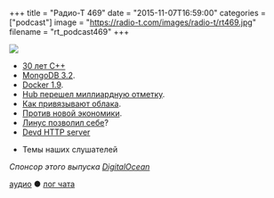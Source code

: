 +++
title = "Радио-Т 469"
date = "2015-11-07T16:59:00"
categories = ["podcast"]
image = "https://radio-t.com/images/radio-t/rt469.jpg"
filename = "rt_podcast469"
+++

![](https://radio-t.com/images/radio-t/rt469.jpg)

* [30 лет С++](http://habrahabr.ru/post/270083/)
* [MongoDB 3.2](https://www.mongodb.com/blog/post/announcing-mongodb-3-2?jmp=community-hub).
* [Docker 1.9](http://blog.docker.com/2015/11/docker-1-9-production-ready-swarm-multi-host-networking/).
* [Hub перешел миллиардную отметку](http://blog.docker.com/2015/11/docker-hub-billion-pulls/).
* [Как привязывают облака](http://www.infoworld.com/article/3001735/cloud-computing/why-cloud-apps-can-never-be-totally-portable.html).
* [Против новой экономики](https://signalvnoise.com/posts/3972-reconsider).
* [Линус позволил себе](http://www.phoronix.com/scan.php?page=news_item&px=Report-Harassment-LT)?
* [Devd HTTP server](http://www.ghacks.net/2015/10/28/devd-is-a-lightweight-http-server/)
- Темы наших слушателей

_Спонсор этого выпуска [DigitalOcean](https://www.digitalocean.com)_

[аудио](http://cdn.radio-t.com/rt_podcast469.mp3) ● [лог чата](http://chat.radio-t.com/logs/radio-t-469.html)
<audio src="http://cdn.radio-t.com/rt_podcast469.mp3" preload="none"></audio>